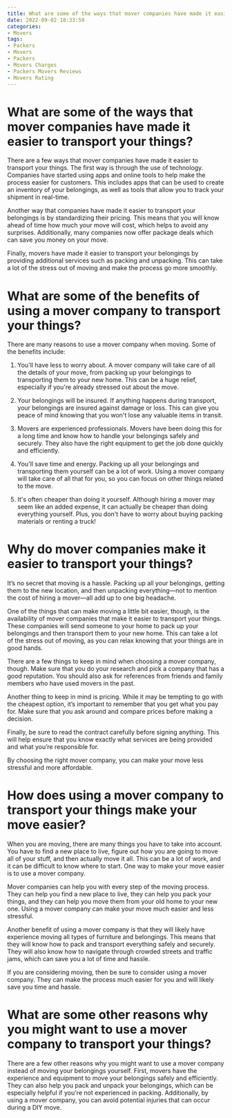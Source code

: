 ```yaml
---
title: What are some of the ways that mover companies have made it easier to transport your things
date: 2022-09-02 18:33:59
categories:
- Movers
tags:
- Packers
- Movers
- Packers
- Movers Charges
- Packers Movers Reviews
- Movers Rating
---
```



#  What are some of the ways that mover companies have made it easier to transport your things?

There are a few ways that mover companies have made it easier to transport your things. The first way is through the use of technology. Companies have started using apps and online tools to help make the process easier for customers. This includes apps that can be used to create an inventory of your belongings, as well as tools that allow you to track your shipment in real-time.

Another way that companies have made it easier to transport your belongings is by standardizing their pricing. This means that you will know ahead of time how much your move will cost, which helps to avoid any surprises. Additionally, many companies now offer package deals which can save you money on your move.

Finally, movers have made it easier to transport your belongings by providing additional services such as packing and unpacking. This can take a lot of the stress out of moving and make the process go more smoothly.

#  What are some of the benefits of using a mover company to transport your things?

There are many reasons to use a mover company when moving. Some of the benefits include:

1. You'll have less to worry about. A mover company will take care of all the details of your move, from packing up your belongings to transporting them to your new home. This can be a huge relief, especially if you're already stressed out about the move.

2. Your belongings will be insured. If anything happens during transport, your belongings are insured against damage or loss. This can give you peace of mind knowing that you won't lose any valuable items in transit.

3. Movers are experienced professionals. Movers have been doing this for a long time and know how to handle your belongings safely and securely. They also have the right equipment to get the job done quickly and efficiently.

4. You'll save time and energy. Packing up all your belongings and transporting them yourself can be a lot of work. Using a mover company will take care of all that for you, so you can focus on other things related to the move.

5. It's often cheaper than doing it yourself. Although hiring a mover may seem like an added expense, it can actually be cheaper than doing everything yourself. Plus, you don't have to worry about buying packing materials or renting a truck!

#  Why do mover companies make it easier to transport your things?

It’s no secret that moving is a hassle. Packing up all your belongings, getting them to the new location, and then unpacking everything—not to mention the cost of hiring a mover—all add up to one big headache.

One of the things that can make moving a little bit easier, though, is the availability of mover companies that make it easier to transport your things. These companies will send someone to your home to pack up your belongings and then transport them to your new home. This can take a lot of the stress out of moving, as you can relax knowing that your things are in good hands.

There are a few things to keep in mind when choosing a mover company, though. Make sure that you do your research and pick a company that has a good reputation. You should also ask for references from friends and family members who have used movers in the past.

Another thing to keep in mind is pricing. While it may be tempting to go with the cheapest option, it’s important to remember that you get what you pay for. Make sure that you ask around and compare prices before making a decision.

Finally, be sure to read the contract carefully before signing anything. This will help ensure that you know exactly what services are being provided and what you’re responsible for.

By choosing the right mover company, you can make your move less stressful and more affordable.

#  How does using a mover company to transport your things make your move easier?

When you are moving, there are many things you have to take into account. You have to find a new place to live, figure out how you are going to move all of your stuff, and then actually move it all. This can be a lot of work, and it can be difficult to know where to start. One way to make your move easier is to use a mover company.

Mover companies can help you with every step of the moving process. They can help you find a new place to live, they can help you pack your things, and they can help you move them from your old home to your new one. Using a mover company can make your move much easier and less stressful.

Another benefit of using a mover company is that they will likely have experience moving all types of furniture and belongings. This means that they will know how to pack and transport everything safely and securely. They will also know how to navigate through crowded streets and traffic jams, which can save you a lot of time and hassle.

If you are considering moving, then be sure to consider using a mover company. They can make the process much easier for you and will likely save you time and hassle.

#  What are some other reasons why you might want to use a mover company to transport your things?

There are a few other reasons why you might want to use a mover company instead of moving your belongings yourself. First, movers have the experience and equipment to move your belongings safely and efficiently. They can also help you pack and unpack your belongings, which can be especially helpful if you're not experienced in packing. Additionally, by using a mover company, you can avoid potential injuries that can occur during a DIY move.